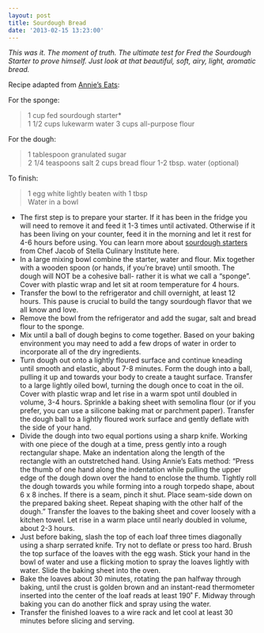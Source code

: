 ```yaml
---
layout: post
title: Sourdough Bread
date: '2013-02-15 13:23:00'
---
```


*This was it. The moment of truth. The ultimate test for Fred the Sourdough Starter to prove himself. Just look at that beautiful, soft, airy, light, aromatic bread.*

Recipe adapted from [Annie’s Eats](http://www.annies-eats.com/2012/08/08/sourdough-bread/):

For the sponge: 

> 1 cup fed sourdough starter*  
1 1/2 cups lukewarm water
3 cups all-purpose flour

For the dough: 

> 1 tablespoon granulated sugar  
2 1/4 teaspoons salt
2 cups bread flour
1-2 tbsp. water (optional)

To finish:

> 1 egg white lightly beaten with 1 tbsp  
Water in a bowl

* The first step is to prepare your starter. If it has been in the fridge you will need to remove it and feed it 1-3 times until activated. Otherwise if it has been living on your counter, feed it in the morning and let it rest for 4-6 hours before using. You can learn more about [sourdough starters](https://www.stellaculinary.com/podcasts/video/how-to-make-a-sourdough-starter-video-recipe) from Chef Jacob of Stella Culinary Institute here.
* In a large mixing bowl combine the starter, water and flour. Mix together with a wooden spoon (or hands, if you’re brave) until smooth. The dough will NOT be a cohesive ball- rather it is what we call a “sponge”. Cover with plastic wrap and let sit at room temperature for 4 hours.
* Transfer the bowl to the refrigerator and chill overnight, at least 12 hours. This pause is crucial to build the tangy sourdough flavor that we all know and love.
* Remove the bowl from the refrigerator and add the sugar, salt and bread flour to the sponge.
* Mix until a ball of dough begins to come together. Based on your baking environment you may need to add a few drops of water in order to incorporate all of the dry ingredients.
* Turn dough out onto a lightly floured surface and continue kneading until smooth and elastic, about 7-8 minutes.  Form the dough into a ball, pulling it up and towards your body to create a taught surface. Transfer to a large lightly oiled bowl, turning the dough once to coat in the oil. Cover with plastic wrap and let rise in a warm spot until doubled in volume, 3-4 hours.
Sprinkle a baking sheet with semolina flour (or if you prefer, you can use a silicone baking mat or parchment paper). Transfer the dough ball to a lightly floured work surface and gently deflate with the side of your hand.
* Divide the dough into two equal portions using a sharp knife. Working with one piece of the dough at a time, press gently into a rough rectangular shape. Make an indentation along the length of the rectangle with an outstretched hand. Using Annie’s Eats method: “Press the thumb of one hand along the indentation while pulling the upper edge of the dough down over the hand to enclose the thumb. Tightly roll the dough towards you while forming into a rough torpedo shape, about 6 x 8 inches. If there is a seam, pinch it shut. Place seam-side down on the prepared baking sheet. Repeat shaping with the other half of the dough.”
Transfer the loaves to the baking sheet and cover loosely with a kitchen towel. Let rise in a warm place until nearly doubled in volume, about 2-3 hours.
* Just before baking, slash the top of each loaf three times diagonally using a sharp serrated knife. Try not to deflate or press too hard. Brush the top surface of the loaves with the egg wash. Stick your hand in the bowl of water and use a flicking motion to spray the loaves lightly with water. Slide the baking sheet into the oven.
* Bake the loaves about 30 minutes, rotating the pan halfway through baking, until the crust is golden brown and an instant-read thermometer inserted into the center of the loaf reads at least 190˚ F. Midway through baking you can do another flick and spray using the water.
* Transfer the finished loaves to a wire rack and let cool at least 30 minutes before slicing and serving.